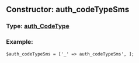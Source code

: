 ## Constructor: auth\_codeTypeSms  




### Type: [auth\_CodeType](../types/auth_CodeType.md)


### Example:

```
$auth_codeTypeSms = ['_' => auth_codeTypeSms', ];
```